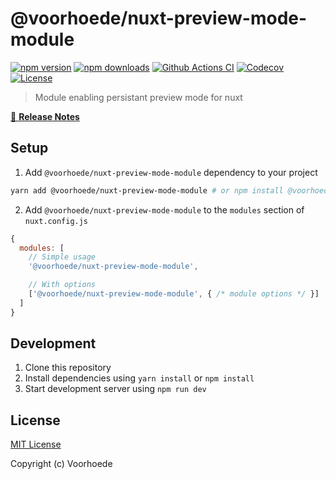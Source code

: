 # @voorhoede/nuxt-preview-mode-module

[![npm version][npm-version-src]][npm-version-href]
[![npm downloads][npm-downloads-src]][npm-downloads-href]
[![Github Actions CI][github-actions-ci-src]][github-actions-ci-href]
[![Codecov][codecov-src]][codecov-href]
[![License][license-src]][license-href]

> Module enabling persistant preview mode for nuxt

[📖 **Release Notes**](./CHANGELOG.md)

## Setup

1. Add `@voorhoede/nuxt-preview-mode-module` dependency to your project

```bash
yarn add @voorhoede/nuxt-preview-mode-module # or npm install @voorhoede/nuxt-preview-mode-module
```

2. Add `@voorhoede/nuxt-preview-mode-module` to the `modules` section of `nuxt.config.js`

```js
{
  modules: [
    // Simple usage
    '@voorhoede/nuxt-preview-mode-module',

    // With options
    ['@voorhoede/nuxt-preview-mode-module', { /* module options */ }]
  ]
}
```

## Development

1. Clone this repository
2. Install dependencies using `yarn install` or `npm install`
3. Start development server using `npm run dev`

## License

[MIT License](./LICENSE)

Copyright (c) Voorhoede

<!-- Badges -->
[npm-version-src]: https://img.shields.io/npm/v/@voorhoede/nuxt-preview-mode-module/latest.svg
[npm-version-href]: https://npmjs.com/package/@voorhoede/nuxt-preview-mode-module

[npm-downloads-src]: https://img.shields.io/npm/dt/@voorhoede/nuxt-preview-mode-module.svg
[npm-downloads-href]: https://npmjs.com/package/@voorhoede/nuxt-preview-mode-module

[github-actions-ci-src]: https://github.com/git@github.com:voorhoede/nuxt-preview-mode-module.git/workflows/ci/badge.svg
[github-actions-ci-href]: https://github.com/git@github.com:voorhoede/nuxt-preview-mode-module.git/actions?query=workflow%3Aci

[codecov-src]: https://img.shields.io/codecov/c/github/git@github.com:voorhoede/nuxt-preview-mode-module.git.svg
[codecov-href]: https://codecov.io/gh/git@github.com:voorhoede/nuxt-preview-mode-module.git

[license-src]: https://img.shields.io/npm/l/@voorhoede/nuxt-preview-mode-module.svg
[license-href]: https://npmjs.com/package/@voorhoede/nuxt-preview-mode-module
